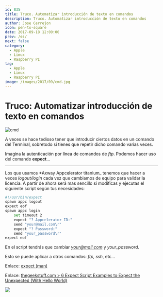 ```yaml
---
id: 835
title: Truco. Automatizar introducción de texto en comandos
description: Truco. Automatizar introducción de texto en comandos
author: Jose Cerrejon
icon: pen-to-square
date: 2017-09-18 12:00:00
prev: /es/
next: false
category:
  - Apple
  - Linux
  - Raspberry PI
tag:
  - Apple
  - Linux
  - Raspberry PI
image: /images/2017/09/cmd.jpg
---
```


# Truco: Automatizar introducción de texto en comandos

![cmd](/images/2017/09/cmd.jpg)

A veces se hace tedioso tener que introducir ciertos datos en un comando del Terminal, sobretodo si tienes que repetir dicho comando varias veces.

Imagina la autenticación por línea de comandos de *ftp*. Podemos hacer uso del comando **expect**...

- - -
Los que usamos *Axway Appcelerator titanium_ tenemos que hacer a veces *logout/login* cada vez que cambiamos de equipo para validar la licencia. A partir de ahora será mas sencillo si modificas y ejecutas el siguiente script según tus necesidades:

```bash
#!/usr/bin/expect
spawn appc logout
expect eof
spawn appc login
    set timeout 2
    expect "? Appcelerator ID:"
    send "your@mail.com\r"
    expect "? Password:"
    send "your_password\r"
expect eof
```

En el script tendrás que cambiar *your@mail.com* y *your_password*.

Esto se puede aplicar a otros comandos: *ftp, ssh*, etc...

Enlace: [expect (man)](https://linux.die.net/man/1/expect)

Enlace: [thegeekstuff.com > 6 Expect Script Examples to Expect the Unexpected (With Hello World)](http://www.thegeekstuff.com/2010/10/expect-examples)

<a href="/post.php?id=832"><img src="/images/2017/09/RPi_20SEPT_min.png" /></a>
